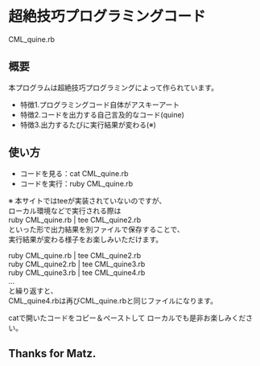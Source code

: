 # 超絶技巧プログラミングコード
CML_quine.rb

## 概要
本プログラムは超絶技巧プログラミングによって作られています。
- 特徴1.プログラミングコード自体がアスキーアート
- 特徴2.コードを出力する自己言及的なコード(quine)
- 特徴3.出力するたびに実行結果が変わる(※)

## 使い方
- コードを見る：cat CML_quine.rb
- コードを実行：ruby CML_quine.rb

※ 本サイトではteeが実装されていないのですが、  
ローカル環境などで実行される際は  
ruby CML_quine.rb | tee CML_quine2.rb  
といった形で出力結果を別ファイルで保存することで、  
実行結果が変わる様子をお楽しみいただけます。

ruby CML_quine.rb | tee CML_quine2.rb  
ruby CML_quine2.rb | tee CML_quine3.rb  
ruby CML_quine3.rb | tee CML_quine4.rb  
…  
と繰り返すと、  
CML_quine4.rbは再びCML_quine.rbと同じファイルになります。  

catで開いたコードをコピー＆ペーストして
ローカルでも是非お楽しみください。

## Thanks for Matz.
